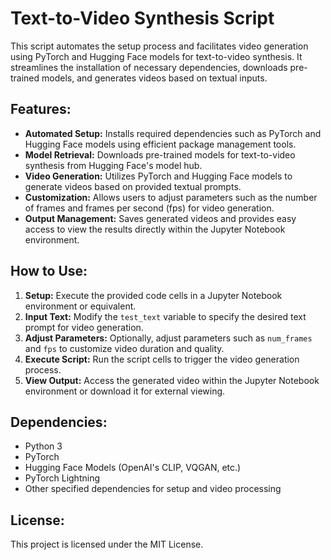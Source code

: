 # Text-to-Video Synthesis Script

This script automates the setup process and facilitates video generation using PyTorch and Hugging Face models for text-to-video synthesis. It streamlines the installation of necessary dependencies, downloads pre-trained models, and generates videos based on textual inputs.

## Features:
- **Automated Setup:** Installs required dependencies such as PyTorch and Hugging Face models using efficient package management tools.
- **Model Retrieval:** Downloads pre-trained models for text-to-video synthesis from Hugging Face's model hub.
- **Video Generation:** Utilizes PyTorch and Hugging Face models to generate videos based on provided textual prompts.
- **Customization:** Allows users to adjust parameters such as the number of frames and frames per second (fps) for video generation.
- **Output Management:** Saves generated videos and provides easy access to view the results directly within the Jupyter Notebook environment.

## How to Use:
1. **Setup:** Execute the provided code cells in a Jupyter Notebook environment or equivalent.
2. **Input Text:** Modify the `test_text` variable to specify the desired text prompt for video generation.
3. **Adjust Parameters:** Optionally, adjust parameters such as `num_frames` and `fps` to customize video duration and quality.
4. **Execute Script:** Run the script cells to trigger the video generation process.
5. **View Output:** Access the generated video within the Jupyter Notebook environment or download it for external viewing.

## Dependencies:
- Python 3
- PyTorch
- Hugging Face Models (OpenAI's CLIP, VQGAN, etc.)
- PyTorch Lightning
- Other specified dependencies for setup and video processing

## License:
This project is licensed under the MIT License.

